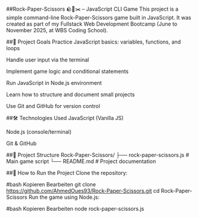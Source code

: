 ##Rock-Paper-Scissors 🪨📄✂️ – JavaScript CLI Game
This project is a simple command-line Rock-Paper-Scissors game built in JavaScript.
It was created as part of my Fullstack Web Development Bootcamp (June to November 2025, at WBS Coding School).

##🎯 Project Goals
Practice JavaScript basics: variables, functions, and loops

Handle user input via the terminal

Implement game logic and conditional statements

Run JavaScript in Node.js environment

Learn how to structure and document small projects

Use Git and GitHub for version control

##🛠️ Technologies Used
JavaScript (Vanilla JS)

Node.js (console/terminal)

Git & GitHub

##📁 Project Structure
Rock-Paper-Scissors/
├── rock-paper-scissors.js # Main game script
└── README.md # Project documentation

##🚀 How to Run the Project
Clone the repository:

#bash
Kopieren
Bearbeiten
git clone https://github.com/AhmedOues93/Rock-Paper-Scissors.git
cd Rock-Paper-Scissors
Run the game using Node.js:

#bash
Kopieren
Bearbeiten
node rock-paper-scissors.js

